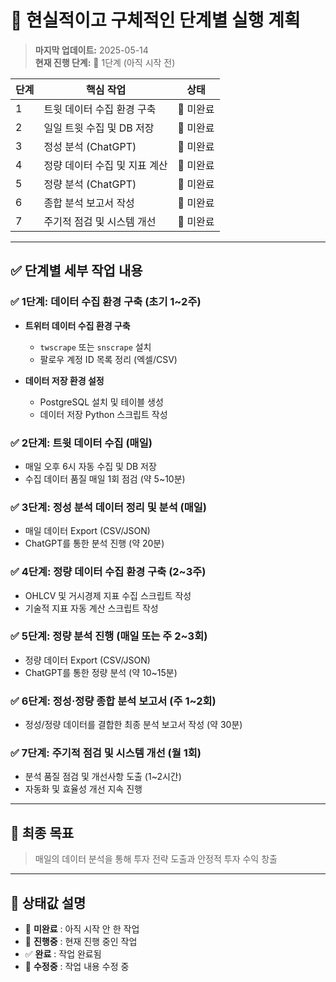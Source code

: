 # 📌 현실적이고 구체적인 단계별 실행 계획

> **마지막 업데이트:** 2025-05-14  
> **현재 진행 단계:** 🔲 1단계 (아직 시작 전)

| 단계 | 핵심 작업                     | 상태     |
| ---- | ----------------------------- | -------- |
| 1    | 트윗 데이터 수집 환경 구축    | 🔲 미완료 |
| 2    | 일일 트윗 수집 및 DB 저장     | 🔲 미완료 |
| 3    | 정성 분석 (ChatGPT)           | 🔲 미완료 |
| 4    | 정량 데이터 수집 및 지표 계산 | 🔲 미완료 |
| 5    | 정량 분석 (ChatGPT)           | 🔲 미완료 |
| 6    | 종합 분석 보고서 작성         | 🔲 미완료 |
| 7    | 주기적 점검 및 시스템 개선    | 🔲 미완료 |

---

## ✅ **단계별 세부 작업 내용**

### ✅ 1단계: 데이터 수집 환경 구축 (초기 1~2주)

- **트위터 데이터 수집 환경 구축**
  - `twscrape` 또는 `snscrape` 설치
  - 팔로우 계정 ID 목록 정리 (엑셀/CSV)

- **데이터 저장 환경 설정**
  - PostgreSQL 설치 및 테이블 생성
  - 데이터 저장 Python 스크립트 작성

### ✅ 2단계: 트윗 데이터 수집 (매일)

- 매일 오후 6시 자동 수집 및 DB 저장
- 수집 데이터 품질 매일 1회 점검 (약 5~10분)

### ✅ 3단계: 정성 분석 데이터 정리 및 분석 (매일)

- 매일 데이터 Export (CSV/JSON)
- ChatGPT를 통한 분석 진행 (약 20분)

### ✅ 4단계: 정량 데이터 수집 환경 구축 (2~3주)

- OHLCV 및 거시경제 지표 수집 스크립트 작성
- 기술적 지표 자동 계산 스크립트 작성

### ✅ 5단계: 정량 분석 진행 (매일 또는 주 2~3회)

- 정량 데이터 Export (CSV/JSON)
- ChatGPT를 통한 정량 분석 (약 10~15분)

### ✅ 6단계: 정성·정량 종합 분석 보고서 (주 1~2회)

- 정성/정량 데이터를 결합한 최종 분석 보고서 작성 (약 30분)

### ✅ 7단계: 주기적 점검 및 시스템 개선 (월 1회)

- 분석 품질 점검 및 개선사항 도출 (1~2시간)
- 자동화 및 효율성 개선 지속 진행

---

## 🥅 **최종 목표**

> 매일의 데이터 분석을 통해 투자 전략 도출과 안정적 투자 수익 창출

---

## 🔖 **상태값 설명**

- 🔲 **미완료** : 아직 시작 안 한 작업
- 🔶 **진행중** : 현재 진행 중인 작업
- ✅ **완료** : 작업 완료됨
- 🔵 **수정중** : 작업 내용 수정 중
